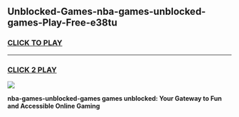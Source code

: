 
## Unblocked-Games-nba-games-unblocked-games-Play-Free-e38tu
<h3>
<a href="https://premium76.site?title=nba-games-unblocked-games&ref=17A">CLICK TO PLAY</a></h3>
<hr>

<h3>
<a href="https://premium76.site?title=nba-games-unblocked-games&ref=17A">CLICK 2 PLAY</a>
  
</h3>

<a href="https://premium76.site?title=nba-games-unblocked-games&ref=17A"><img src="https://clearcache.store/games.png"></a>


**nba-games-unblocked-games games unblocked: Your Gateway to Fun and Accessible Online Gaming**
